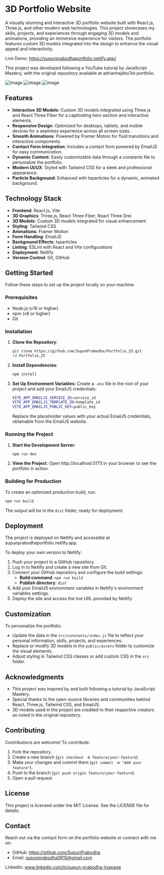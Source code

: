 # 3D Portfolio Website

A visually stunning and interactive 3D portfolio website built with React.js, Three.js, and other modern web technologies. This project showcases my skills, projects, and experiences through engaging 3D models and animations, providing an immersive experience for visitors. The portfolio features custom 3D models integrated into the design to enhance the visual appeal and interactivity.

Live Demo: https://supunprabodhaportfolio.netlify.app/

This project was developed following a YouTube tutorial by JavaScript Mastery, with the original repository available at adrianhajdin/3d-portfolio.

![image](https://github.com/user-attachments/assets/f4249232-900e-4ef2-89ed-643a78dc6059)
![image](https://github.com/user-attachments/assets/1c2867fb-3b1c-4d85-9de0-53aa7d1e4d86)
![image](https://github.com/user-attachments/assets/5a282834-c1b6-4e1d-a4a5-345f2028b7d9)


## Features

- **Interactive 3D Models**: Custom 3D models integrated using Three.js and React Three Fiber for a captivating hero section and interactive elements.
- **Responsive Design**: Optimized for desktops, tablets, and mobile devices for a seamless experience across all screen sizes.
- **Smooth Animations**: Powered by Framer Motion for fluid transitions and interactive components.
- **Contact Form Integration**: Includes a contact form powered by EmailJS for easy communication.
- **Dynamic Content**: Easily customizable data through a constants file to personalize the portfolio.
- **Modern UI/UX**: Styled with Tailwind CSS for a sleek and professional appearance.
- **Particle Background**: Enhanced with tsparticles for a dynamic, animated background.

## Technology Stack

- **Frontend**: React.js, Vite
- **3D Graphics**: Three.js, React Three Fiber, React Three Drei
- **3D Models**: Custom 3D models integrated for visual enhancement
- **Styling**: Tailwind CSS
- **Animations**: Framer Motion
- **Form Handling**: EmailJS
- **Background Effects**: tsparticles
- **Linting**: ESLint with React and Vite configurations
- **Deployment**: Netlify
- **Version Control**: Git, GitHub

## Getting Started

Follow these steps to set up the project locally on your machine.

### Prerequisites

- Node.js (v16 or higher)
- npm (v8 or higher)
- Git

### Installation

1. **Clone the Repository**:

   ```bash
   git clone https://github.com/SupunPrabodha/Portfolio_25.git
   cd Portfolio_25
   ```

2. **Install Dependencies**:

   ```bash
   npm install
   ```

3. **Set Up Environment Variables**: Create a `.env` file in the root of your project and add your EmailJS credentials:

   ```bash
   VITE_APP_EMAILJS_SERVICE_ID=service_id
   VITE_APP_EMAILJS_TEMPLATE_ID=template_id
   VITE_APP_EMAILJS_PUBLIC_KEY=public_key
   ```

   Replace the placeholder values with your actual EmailJS credentials, obtainable from the EmailJS website.

### Running the Project

1. **Start the Development Server**:

   ```bash
   npm run dev
   ```

2. **View the Project**: Open http://localhost:5173 in your browser to see the portfolio in action.

### Building for Production

To create an optimized production build, run:

```bash
npm run build
```

The output will be in the `dist` folder, ready for deployment.

## Deployment

The project is deployed on Netlify and accessible at supunprabodhaportfolio.netlify.app.

To deploy your own version to Netlify:

1. Push your project to a GitHub repository.
2. Log in to Netlify and create a new site from Git.
3. Connect your GitHub repository and configure the build settings:
   - **Build command**: `npm run build`
   - **Publish directory**: `dist`
4. Add your EmailJS environment variables in Netlify's environment variables settings.
5. Deploy the site and access the live URL provided by Netlify.

## Customization

To personalize the portfolio:

- Update the data in the `src/constants/index.js` file to reflect your personal information, skills, projects, and experiences.
- Replace or modify 3D models in the `public/assets` folder to customize the visual elements.
- Adjust styling in Tailwind CSS classes or add custom CSS in the `src` folder.

## Acknowledgments

- This project was inspired by and built following a tutorial by JavaScript Mastery.
- Special thanks to the open-source libraries and communities behind React, Three.js, Tailwind CSS, and EmailJS.
- 3D models used in the project are credited to their respective creators as noted in the original repository.

## Contributing

Contributions are welcome! To contribute:

1. Fork the repository.
2. Create a new branch (`git checkout -b feature/your-feature`).
3. Make your changes and commit them (`git commit -m "Add your feature"`).
4. Push to the branch (`git push origin feature/your-feature`).
5. Open a pull request.

## License

This project is licensed under the MIT License. See the LICENSE file for details.

## Contact

Reach out via the contact form on the portfolio website or connect with me on:

- GitHub: https://github.com/SupunPrabodha
- Email: supunprabodha0915@gmail.com

LinkedIn: www.linkedin.com/in/supun-prabodha-liyanage
